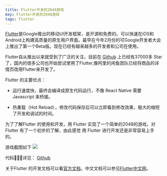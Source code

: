 ```yaml
---
title: Flutter开发的2048游戏
key: Flutter开发的2048游戏
tags: Flutter
---
```


[Flutter](https://flutter.io/)是Google推出的移动UI开发框架，是开源和免费的。可以快速在iOS和Android上构建高质量的原生用户界面。最早在今年2月份的可Google开发者大会上推出了第一个Beta版。现在已经有越来越多的开发者和公司在使用。

Flutter自从推出以来就受到了广泛的关注，目前在 [Github](https://github.com/flutter/flutter) 上已经有37000多 Star 了，国内的很多公司也开始尝试使用了Flutter,像阿里的闲鱼团队已经将商品的详情页改用Flutter来开发了。

Flutter 的主要优点：

- 运行速度快，最终会编译成原生代码运行，不像 React Native 需要 Javascript 来桥接。

- 热重载（Hot Reload），修改代码保存后可以立即看到修改效果，极大的缩短了开发和调试的时间。

为了了解Flutter 的使用和开发，用 Flutter 实现了一个简单的2048的游戏，对 Flutter 有了一个初步的了解，由此感觉 用 Flutter 进行开发还是非常容易上手的。

游戏截图如下
<img src="https://www.topbyte.cn/assets/images/posts/game2048.png" max-width="300px">

代码详见： [Github](https://github.com/linuxsong/game2048)

关于Flutter 的开发文档可以看[官方文档](https://flutter.io/docs/)，中文文档可以参见[Flutter中文网](https://flutterchina.club/docs/)。




